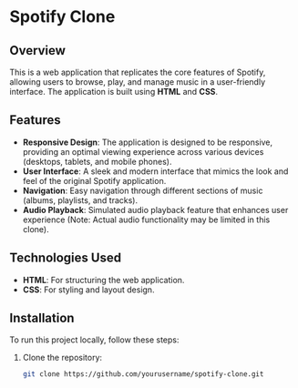 # Spotify Clone

## Overview
This is a web application that replicates the core features of Spotify, allowing users to browse, play, and manage music in a user-friendly interface. The application is built using **HTML** and **CSS**.

## Features
- **Responsive Design**: The application is designed to be responsive, providing an optimal viewing experience across various devices (desktops, tablets, and mobile phones).
- **User Interface**: A sleek and modern interface that mimics the look and feel of the original Spotify application.
- **Navigation**: Easy navigation through different sections of music (albums, playlists, and tracks).
- **Audio Playback**: Simulated audio playback feature that enhances user experience (Note: Actual audio functionality may be limited in this clone).

## Technologies Used
- **HTML**: For structuring the web application.
- **CSS**: For styling and layout design.
  
## Installation
To run this project locally, follow these steps:

1. Clone the repository:
   ```bash
   git clone https://github.com/yourusername/spotify-clone.git
